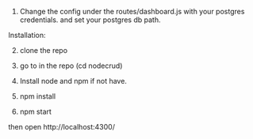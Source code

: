 
1) Change the config under the routes/dashboard.js with your postgres credentials. and set your postgres db path.

Installation:

2) clone the repo

3) go to in the repo (cd nodecrud)

4) Install node and npm if not have.

5) npm install 

6) npm start

then open 	http://localhost:4300/